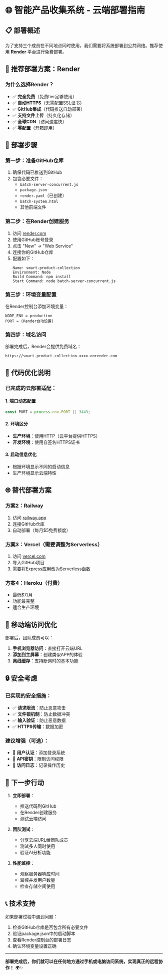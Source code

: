 # 🌐 智能产品收集系统 - 云端部署指南

## 📋 部署概述
为了支持三个成员在不同地点同时使用，我们需要将系统部署到公共网络。推荐使用 **Render** 平台进行免费部署。

## 🚀 推荐部署方案：Render

### 为什么选择Render？
- ✅ **完全免费**（免费tier足够使用）
- ✅ **自动HTTPS**（无需配置SSL证书）
- ✅ **GitHub集成**（代码推送自动部署）
- ✅ **支持文件上传**（持久化存储）
- ✅ **全球CDN**（访问速度快）
- ✅ **零配置**（开箱即用）

## 📝 部署步骤

### 第一步：准备GitHub仓库
1. 确保代码已推送到GitHub
2. 包含必要文件：
   - `batch-server-concurrent.js`
   - `package.json`
   - `render.yaml`（已创建）
   - `batch-system.html`
   - 其他前端文件

### 第二步：在Render创建服务
1. 访问 [render.com](https://render.com)
2. 使用GitHub账号登录
3. 点击 "New" → "Web Service"
4. 连接你的GitHub仓库
5. 配置如下：
   ```
   Name: smart-product-collection
   Environment: Node
   Build Command: npm install
   Start Command: node batch-server-concurrent.js
   ```

### 第三步：环境变量配置
在Render控制台添加环境变量：
```
NODE_ENV = production
PORT = (Render自动设置)
```

### 第四步：域名访问
部署完成后，Render会提供免费域名：
```
https://smart-product-collection-xxxx.onrender.com
```

## 🔧 代码优化说明

### 已完成的云部署适配：

#### 1. **端口动态配置**
```javascript
const PORT = process.env.PORT || 3443;
```

#### 2. **环境区分**
- **生产环境**：使用HTTP（云平台提供HTTPS）
- **开发环境**：使用自签名HTTPS证书

#### 3. **启动信息优化**
- 根据环境显示不同的启动信息
- 生产环境显示云端特性

## 🌐 替代部署方案

### 方案2：Railway
1. 访问 [railway.app](https://railway.app)
2. 连接GitHub仓库
3. 自动部署（每月$5免费额度）

### 方案3：Vercel（需要调整为Serverless）
1. 访问 [vercel.com](https://vercel.com)
2. 导入GitHub项目
3. 需要将Express应用改为Serverless函数

### 方案4：Heroku（付费）
- 最低$7/月
- 功能最完整
- 适合生产环境

## 📱 移动端访问优化

部署后，团队成员可以：
1. **手机浏览器访问**：直接打开云端URL
2. **添加到主屏幕**：创建类似APP的体验
3. **离线缓存**：支持断网时的基本功能

## 🔒 安全考虑

### 已实现的安全措施：
- ✅ **请求限流**：防止恶意攻击
- ✅ **文件锁机制**：防止数据冲突
- ✅ **输入验证**：防止恶意数据
- ✅ **HTTPS传输**：数据加密

### 建议增强（可选）：
- 🔄 **用户认证**：添加登录系统
- 🔄 **API密钥**：限制访问权限
- 🔄 **访问日志**：记录操作历史

## 🎯 下一步行动

1. **立即部署**：
   - 推送代码到GitHub
   - 在Render创建服务
   - 测试云端访问

2. **团队测试**：
   - 分享云端URL给团队成员
   - 测试多人同时使用
   - 验证AI分析功能

3. **性能监控**：
   - 观察服务器响应时间
   - 监控并发用户数量
   - 检查存储空间使用

## 📞 技术支持

如果部署过程中遇到问题：
1. 检查GitHub仓库是否包含所有必要文件
2. 验证package.json中的启动脚本
3. 查看Render控制台的部署日志
4. 确认环境变量设置正确

---

**部署完成后，你们就可以在任何地方通过手机或电脑访问系统，实现真正的远程协作！** 🌍✨
